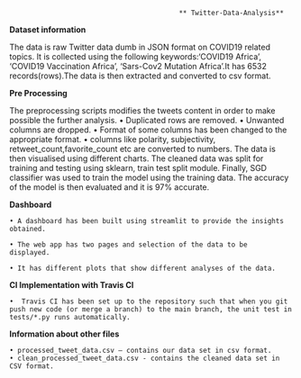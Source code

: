 ﻿                                              ** Twitter-Data-Analysis**


**Dataset information**

The data is raw Twitter data dumb in JSON format on COVID19 related topics. It is collected using the following keywords:‘COVID19 Africa’, ‘COVID19 Vaccination
Africa’, ‘Sars-Cov2 Mutation Africa’.It has 6532 records(rows).The data is then extracted and converted to csv format.

**Pre Processing**

The preprocessing scripts modifies the tweets content in order to make possible the further analysis.
    • Duplicated rows are removed.
    • Unwanted columns are dropped.
    • Format of some columns has been changed to the appropriate format.
    • columns like polarity, subjectivity, retweet_count,favorite_count etc are converted to numbers.
The data is then visualised using different charts. The cleaned data was split for training and testing using sklearn, train test split module. Finally, SGD classifier was used to train the model using the training data. The accuracy of the model is then evaluated and it is 97% accurate.

**Dashboard**

    • A dashboard has been built using streamlit to provide the insights obtained.

    • The web app has two pages and selection of the data to be displayed. 
      
    • It has different plots that show different analyses of the data.

**CI Implementation with Travis CI**

    •  Travis CI has been set up to the repository such that when you git push new code (or merge a branch) to the main branch, the unit test in tests/*.py runs automatically.

**Information about other files**

    • processed_tweet_data.csv – contains our data set in csv format.
    • clean_processed_tweet_data.csv - contains the cleaned data set in CSV format.

